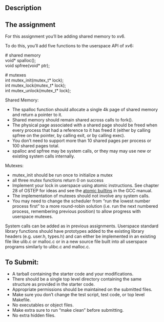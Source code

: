 ## Description

## The assignment

For this assignment you’ll be adding shared memory to xv6.

To do this, you’ll add five functions to the userspace API of xv6:

\# shared memory<br/>
void* spalloc();<br/>
void spfree(void* ptr);<br/>

\# mutexes<br/>
int mutex_init(mutex_t* lock);<br/>
int mutex_lock(mutex_t* lock);<br/>
int mutex_unlock(mutex_t* lock);<br/>

Shared Memory:

- The spalloc function should allocate a single 4k page of shared memory and return a pointer to it.
- Shared memory should remain shared across calls to fork().
- The physical page associated with a shared page should be freed when every process that had a reference to it has freed it (either by calling spfree on the pointer, by calling exit, or by calling exec).
- You don’t need to support more than 10 shared pages per process or 100 shared pages total.
- spalloc and spfree may be system calls, or they may may use new or existing system calls internally.

Mutexes:

- mutex_init should be run once to initialize a mutex
- all three mutex functions return 0 on success
- Implement your lock in userspace using atomic instructions. See chapter 28 of OSTEP for ideas and see the [atomic builtins](https://gcc.gnu.org/onlinedocs/gcc-4.1.2/gcc/Atomic-Builtins.html) in the GCC manual.
- The implementation of mutexes should not involve any system calls.
- You may need to change the scheduler from “run the lowest number process first” to a more round-robin solution (i.e. run the next numbered process, remembering previous position) to allow progress with userspace mutexes.

System calls can be added as in previous assignments. Userspace standard library functions should have prototypes added to the existing library headers (e.g. user.h, types.h) and can either be implemented in an existing file like ulib.c or malloc.c or in a new source file built into all userspace programs similarly to ulibc.c and malloc.c.

## To Submit:

- A tarball containing the starter code and your modifications.
- There should be a single top level directory containing the same structure as provided in the starter code.
- Appropriate permissions should be maintained on the submitted files.
- Make sure you don’t change the test script, test code, or top level Makefile.
- No executables or object files.
- Make extra sure to run “make clean” before submitting.
- No extra hidden files.
